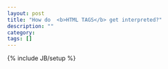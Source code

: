 ```yaml
---
layout: post
title: "How do  <b>HTML TAGS</b> get interpreted?"
description: ""
category: 
tags: []
---
```

{% include JB/setup %}
